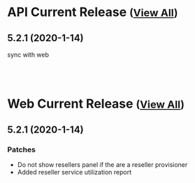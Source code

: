 
# API Current Release <small>([View All](/API.md))</small>
## 5.2.1 (2020-1-14)
sync with web

<br><br>
# Web Current Release <small>([View All](/Web.md))</small>
## 5.2.1 (2020-1-14)
### Patches 

- Do not show resellers panel if the are a reseller provisioner
- Added reseller service utilization report

  